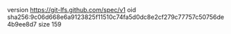version https://git-lfs.github.com/spec/v1
oid sha256:9c06d668e6a9123825f11510c74fa5d0dc8e2cf279c77757c50756de4b9ee8d7
size 159
